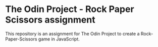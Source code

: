 # The Odin Project - Rock Paper Scissors assignment

This repository is an assignment for The Odin Project to create a Rock-Paper-Scissors game in JavaScript.